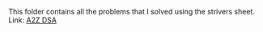 This folder contains all the problems that I solved using the strivers sheet. <br>
Link: <a href="[doc:introduction](https://takeuforward.org/strivers-a2z-dsa-course/strivers-a2z-dsa-course-sheet-2/)https://takeuforward.org/strivers-a2z-dsa-course/strivers-a2z-dsa-course-sheet-2/" target="_blank">A2Z DSA</a>

